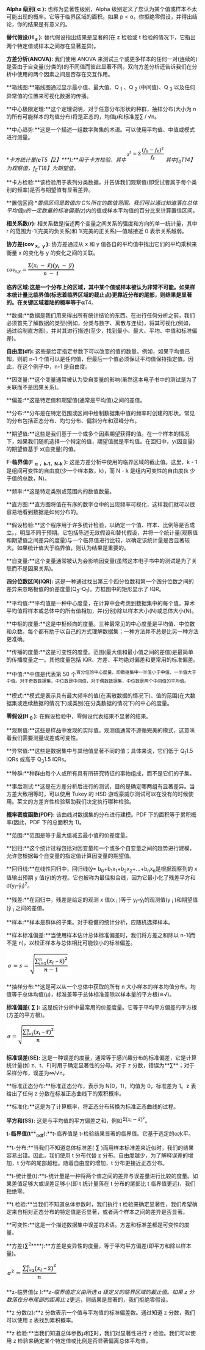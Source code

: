 **Alpha 级别(** **α** **):** 也称为显著性级别，Alpha 级别定义了您认为某个值或样本不太可能出现的概率。它等于临界区域的面积。如果 p < α，你拒绝零假设，并得出结论，你的结果是有意义的。

**替代假设(H <sub class="calibre24">a</sub> ):** 替代假设指出结果是显著的(在 z 检验或 t 检验的情况下，它指出两个特定值或样本之间存在显著差异)。

**方差分析(ANOVA):** 我们使用 ANOVA 来测试三个或更多样本的任何一对(连续的)是否由于自变量(分类的)的不同值而彼此显著不同。双向方差分析还告诉我们在分析中使用的两个因素之间是否存在交互作用。

**箱线图:**箱线图通过显示最小值、最大值、Q <sub class="calibre24">1</sub> 、Q <sub class="calibre24">2</sub> (中间值)、Q <sub class="calibre24">3</sub> 以及任何异常值的位置来可视化数据的传播。

**中心极限定理:**这个定理说明，对于任意分布形状的种群，抽样分布(大小为 n 的所有可能样本的均值分布)将是正态的，均值μ和标准差∑ / √n。

**中心趋势:**这是一个描述一组数字聚集的术语。可以使用平均值、中值或模式进行测量。

**卡方统计量(****c****T5【2】****):**用于卡方检验，其中![](img/00178.jpeg)其中*f<sub class="calibre24">0</sub>T14】为观察值，*f<sub class="calibre24">E</sub>T18】为期望值。**

**卡方检验:**该检验用于表列分类数据，并告诉我们观察值(即受试者属于每个类别的频率)是否与期望值有显著差异。

**置信区间:**置信区间是数值的 C%所在的数值范围。我们可以通过知道落在总体平均值μ的一定数量的标准偏差(z*)内的值或样本平均值的百分比来计算置信区间。

**相关系数(r):** 相关系数是描述两个变量之间关系的强度和方向的单一统计量，其中 r 的范围为-1(完美的负关系)和 1(完美的正关系)—值越接近 0 表示关系越弱。

**协方差(cov <sub class="calibre24">x，y</sub> ):** 协方差通过从 x 和 y 值各自的平均值中找出它们的平均乘积来衡量 x 的变化与 y 的变化之间的关联。

![](img/00179.jpeg)

**临界区域:**这是一个分布上的区域，其中某个值或样本被认为非常不可能。如果样本统计量比临界值(标志着临界区域的截止点)更靠近分布的尾部，则结果是显著的。在关键区域着陆的概率等于**α**T4。

**数据:**数据是我们用来得出所有统计结论的东西。在进行任何分析之前，我们必须首先了解数据的类型(例如，分类与数字、离散与连续)，将其可视化(例如，通过绘制直方图)，并对其进行描述(至少，找到最小、最大、平均、中值和标准偏差)。

**自由度(df):** 这些是给定指定参数下可以改变的值的数量。例如，如果平均值已知，则前 n-1 个值可以是任何值，但最后一个值必须保证平均值保持指定值。因此，在这个例子中，n-1 是自由度。

**因变量:**这个变量通常被认为受自变量的影响(虽然这本电子书中的测试是为了关联而不是因果关系)。

**偏差:**这是特定值和期望值(通常是平均值)之间的差值。

**分布:**分布是在特定范围或区间中绘制数据集中值的频率时创建的形状。常见的分布包括正态分布、均匀分布、偏斜分布和双峰分布。

**期望值:**这些是我们基于一个或多个因素期望获得的值。在一个样本的情况下，如果我们随机选择一个特定的值，期望值就是平均值。在回归中，y(因变量)的期望值基于 x(自变量)的值。

**F-临界值(F** **<sub class="calibre24">α</sub>** **<sub class="calibre24">，k-1，N-k</sub>** **):** 这是方差分析中使用的临界区域的截止值。这里，k - 1 是组间可变性的自由度(少一个样本数，k)，而 N - k 是组内可变性的自由度(k 少于值的总数，N)。

**频率:**这是特定类别或范围内的数值数量。

**直方图:**直方图将值在有序的数字仓中的出现频率可视化，这样我们就可以很容易地看到数据是如何分布的。

**假设检验:**这个程序用于许多统计检验，以确定一个值、样本、比例等是否成立。，明显不同于预期。它包括陈述无效假设和替代假设，并将一个统计量(观察值和期望值之间差异的度量)与一个临界值进行比较，以确定该统计量是否显著较大。如果统计值大于临界值，则认为结果是重要的。

**自变量:**这个变量通常被认为会影响因变量(虽然这本电子书中的测试是为了关联而不是因果关系)。

**四分位数区间(IQR):** 这是一种通过找出第三个四分位数和第一个四分位数之间的差异来忽略极值的价差度量(Q<sub class="calibre24">3</sub>–Q<sub class="calibre24">1</sub>)。方框图中的矩形显示了 IQR。

**平均值:**平均值是一种中心度量，在计算中会考虑到数据集中的每个值。算术平均值将样本或总体中的所有值相加，并(分别)除以样本大小(N)或总体大小(N)。

**中枢的度量:**这是中枢倾向的度量。三种最常见的中心度量是平均值、中位数和众数。每个都有助于以自己的方式理解数据集；一种方法并不总是比另一种方法更准确。

**传播的度量:**这是可变性的度量。范围(最大值和最小值之间的差值)是最简单的传播度量之一。其他度量包括 IQR、方差、平均绝对偏差和更常用的标准偏差。

**中值:**中值是代表第 50 个<sup class="calibre57">百分位的中心度量，即数据集中一半值小于中值，一半值大于中值。对于奇数数据集，中位数是中间值，对于偶数数据集，中位数是两个中间值的平均值。</sup>

**模式:**模式是表示具有最大频率的值(在离散数据的情况下)、值的范围(在大数据集或连续数据的情况下)或类别(在分类数据的情况下)的中心的度量。

**零假设(H <sub class="calibre24">0</sub> ):** 在假设检验中，零假设代表结果不显著的结果。

**观察值:**这些是样品中发现的实际值。观测值通常不遵循完美的模式，这意味着我们需要测量误差或可变性。

**异常值:**这些是数据集中与其他值显著不同的值；具体来说，它们低于 Q<sub class="calibre24">1</sub>1.5 IQRs 或高于 Q<sub class="calibre24">3</sub>1.5 IQRs。

**种群:**种群由每个人或所有具有所研究特征的事物组成，而不是它们的子集。

**事后测试:**这是在方差分析后进行的测试，目的是确定哪两组有显著差异。当方差大致相等时，可以使用 Tukey 的 HSD 游戏豪威尔测试可以在没有的时候使用。莱文的方差齐性检验帮助我们决定执行哪种检验。

**概率密度函数(PDF):** 该曲线对数据集的分布进行建模。PDF 下的面积等于累积概率(因此，PDF 下的总面积为 1)。

**范围:**范围是等于最大值减去最小值的价差度量。

**回归:**这个统计过程包括对因变量和一个或多个自变量之间的趋势进行建模，允许您根据每个自变量的指定值计算因变量的期望值。

**回归线:**在线性回归中，回归线(ŷ= b<sub class="calibre24">0</sub>+b<sub class="calibre24">1</sub>x<sub class="calibre24">1</sub>+b<sub class="calibre24">2</sub>x<sub class="calibre24">2</sub>+…+b<sub class="calibre24">n</sub>x<sub class="calibre24">n</sub>是根据观察到的 x 值输出预期 y 值(ŷ)的方程。它也被称为最佳拟合线，因为它最小化了残差平方和σ(y<sub class="calibre24">I</sub>–ŷ<sub class="calibre24">I</sub>)<sup class="calibre57">2</sup>。

**残差:**在回归中，残差是给定的观测 x 值(x <sub class="calibre24">i</sub> )等于 y<sub class="calibre24">I</sub>–ŷ<sub class="calibre24">I</sub>的观测值(y <sub class="calibre24">i</sub> )和期望值(ŷ <sub class="calibre24">i</sub> 之间的差值。

**样本:**样本是群体的子集。对于稳健的统计分析，应随机选择样本。

**样本标准偏差:**当使用样本估计总体标准偏差时，我们将方差之和除以 n-1(而不是 n)，以校正样本与总体相比可能较小的标准偏差。

![](img/00180.jpeg)

**抽样分布:**这是可以从一个总体中获取的所有 n 大小样本的样本均值分布。均值等于总体均值(μ)，标准差等于总体标准差除以样本量的平方根(≘√)。

**标准偏差(** **∑** **):** 这是统计分析中最常用的价差度量。它等于平均平方偏差的平方根(方差的平方根)。

![](img/00181.jpeg)

**标准误差(SE):** 这是一种误差的度量，通常等于感兴趣分布的标准偏差，它是计算统计量(如 z、t、F)时用于确定显著性的分母。对于 z 分数，错误为**∑**；对于采样分布，误差为∞/√n。

**标准正态分布:**标准正态分布，表示为 N(0，1)，均值为 0，标准差为 1。z 表给出了任何 z 分数在标准正态曲线下的累积概率。

**标准化:**这是为了计算概率，将正态分布转换为标准正态曲线的过程。

**平方和(SS):** 这是与平均值的平方偏差之和，例如![](img/00182.jpeg)。

**t-临界值(t****<sub class="calibre24">α</sub>**<sub class="calibre24">df</sub>**):**t-临界值是 t-检验结果显著的临界值。它基于选定的α水平。

**t-分布:**当我们不知道总体标准差( **∑** )而用样本标准差来近似时，我们的结果容易出错。因此，我们使用 t 分布代替 z 分布。自由度越少，为了解释误差的增加，t 分布的尾部越粗。随着自由度的增加，t 分布更接近正态分布。

**t-统计量(t):**t-统计量是一种将两个值之间的差异与误差量进行比较的度量。如果差值足够大或误差足够小(即 t 统计量落在 t 分布的尾部比 t 临界值更远)，我们拒绝零。

**t 检验:**当我们不知道总体参数时，我们执行 t 检验来确定显著性，我们希望确定来自相对正态分布的特定值是否显著，或者两个样本之间的差异是否显著。

**可变性:**这是一个描述数据集中误差的术语。方差和标准差都是可变性的度量。

**方差(****∑****<sup class="calibre57">2</sup>****):**方差是变异性的度量，等于平均平方偏差(即平方和除以样本量)。

![](img/00183.jpeg)

**z-临界值(z *):**z-临界值定义由所选 a 级定义的临界区域的截止值。如果 z 分数落在分布尾部的距离比 z*更远，则结果是显著的，我们拒绝零假设。

**z 分数(z):**z 分数表示一个值与平均值的标准偏差数。通过知道 z 分数，我们可以使用 z 表找到累积概率。

**z 检验:**当我们知道总体参数μ和∑时，我们对显著性进行 z 检验。我们可以使用 z 检验来确定某个特定值或比例是否显著偏离总体平均值。
